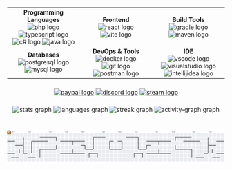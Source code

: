 ###

<div align="center">
  <table>
    <tr>
      <td align="center" width="33%">
        <strong>Programming Languages</strong><br/>
        <img src="https://skillicons.dev/icons?i=php" height="44" alt="php logo"/>
        <img src="https://skillicons.dev/icons?i=ts" height="44" alt="typescript logo"/>
        <img src="https://skillicons.dev/icons?i=cs" height="44" alt="c# logo"/>
        <img src="https://skillicons.dev/icons?i=java" height="44" alt="java logo"/>
      </td>
      <td align="center" width="33%">
        <strong>Frontend</strong><br/>
        <img src="https://skillicons.dev/icons?i=react" height="44" alt="react logo"/>
        <img src="https://skillicons.dev/icons?i=vite" height="44" alt="vite logo"/>
      </td>
      <td align="center" width="33%">
        <strong>Build Tools</strong><br/>
        <img src="https://skillicons.dev/icons?i=gradle" height="44" alt="gradle logo"/>
        <img src="https://skillicons.dev/icons?i=maven" height="44" alt="maven logo"/>
      </td>
    </tr>
    <tr>
      <td align="center" width="33%">
        <strong>Databases</strong><br/>
        <img src="https://skillicons.dev/icons?i=postgres" height="44" alt="postgresql logo"/>
        <img src="https://skillicons.dev/icons?i=mysql" height="44" alt="mysql logo"/>
      </td>
      <td align="center" width="33%">
        <strong>DevOps &amp; Tools</strong><br/>
        <img src="https://skillicons.dev/icons?i=docker" height="44" alt="docker logo"/>
        <img src="https://skillicons.dev/icons?i=git" height="44" alt="git logo"/>
        <img src="https://skillicons.dev/icons?i=postman" height="44" alt="postman logo"/>
      </td>
      <td align="center" width="33%">
        <strong>IDE</strong><br/>
        <img src="https://skillicons.dev/icons?i=vscode" height="44" alt="vscode logo"/>
        <img src="https://skillicons.dev/icons?i=visualstudio" height="44" alt="visualstudio logo"/>
        <img src="https://skillicons.dev/icons?i=idea" height="44" alt="intellijidea logo"/>
      </td>
    </tr>
  </table>
</div>

###

<div align="center">
  <a href="https://paypal.me/etmisthefox" target="_blank"><img src="https://img.shields.io/static/v1?message=PayPal&logo=paypal&label=&color=0077B5&logoColor=white&labelColor=&style=for-the-badge" height="25" alt="paypal logo"/></a>
  <a href="https://discord.gg/MAhGjSF" target="_blank"><img src="https://img.shields.io/static/v1?message=Discord&logo=discord&label=&color=7289DA&logoColor=white&labelColor=&style=for-the-badge" height="25" alt="discord logo"/></a>
  <a href="https://steamcommunity.com/id/EtmisTheFox" target="_blank"><img src="https://img.shields.io/static/v1?message=Steam&logo=steam&label=&color=2A475E&logoColor=white&labelColor=&style=for-the-badge" height="25" alt="steam logo"/></a>
</div>

###

<div align="center">
  <img src="https://github-readme-stats.vercel.app/api?username=Etmis&hide_title=false&hide_rank=false&show_icons=true&include_all_commits=true&count_private=true&disable_animations=false&theme=dracula&locale=en&hide_border=false&order=1" height="150" alt="stats graph"/>
  <img src="https://github-readme-stats.vercel.app/api/top-langs?username=Etmis&locale=en&hide_title=false&layout=compact&card_width=320&langs_count=5&theme=dracula&hide_border=false&order=2" height="150" alt="languages graph"/>
  <img src="https://streak-stats.demolab.com?user=Etmis&locale=en&mode=weekly&theme=dracula&hide_border=false&border_radius=5&order=3" height="150" alt="streak graph"/>
  <img src="https://github-readme-activity-graph.vercel.app/graph?username=Etmis&radius=16&theme=dracula&area=true&order=5" height="300" alt="activity-graph graph"/>
</div>

###

<br clear="both">

<picture>
  <source media="(prefers-color-scheme: dark)" srcset="https://raw.githubusercontent.com/Etmis/Etmis/output/pacman-contribution-graph-dark.svg">
  <source media="(prefers-color-scheme: light)" srcset="https://raw.githubusercontent.com/Etmis/Etmis/output/pacman-contribution-graph.svg">
  <img alt="pacman contribution graph" src="https://raw.githubusercontent.com/Etmis/Etmis/output/pacman-contribution-graph.svg">
</picture>

###
